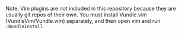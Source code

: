 Note: Vim plugins are not included in this repository because they are usually
git repos of their own. You must install Vundle.vim (VundleVim/Vundle.vim)
separately, and then open vim and run `:BundleInstall`
